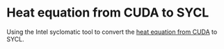 # Heat equation from CUDA to SYCL
Using the Intel syclomatic tool to convert the [heat equation from CUDA](https://github.com/cschpc/heat-equation/tree/main/cuda) to SYCL.
